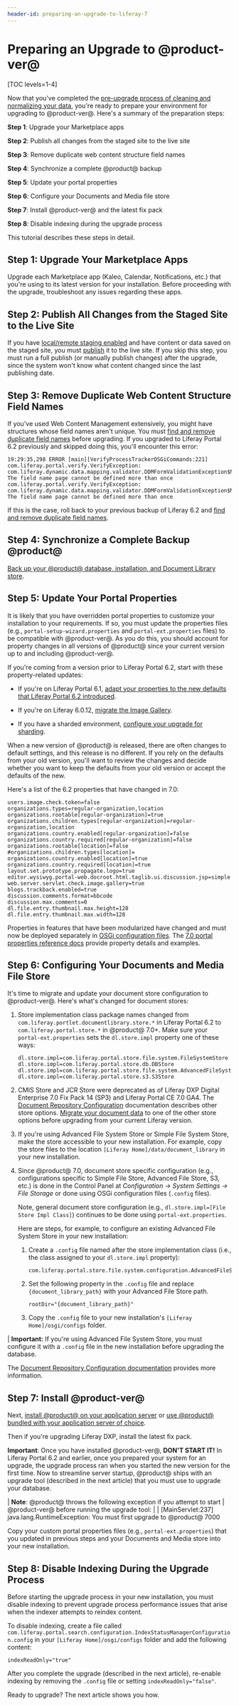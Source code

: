 ```yaml
---
header-id: preparing-an-upgrade-to-liferay-7
---
```


# Preparing an Upgrade to @product-ver@

[TOC levels=1-4]

Now that you've completed the
[pre-upgrade process of cleaning and normalizing your data](/docs/7-0/deploy/-/knowledge_base/d/pre-upgrade-speed-up-the-process),
you're ready to prepare your environment for upgrading to @product-ver@. Here's
a summary of the preparation steps: 

**Step 1**: Upgrade your Marketplace apps 

**Step 2**: Publish all changes from the staged site to the live site

**Step 3**: Remove duplicate web content structure field names

**Step 4**: Synchronize a complete @product@ backup

**Step 5**: Update your portal properties

**Step 6**: Configure your Documents and Media file store

**Step 7**: Install @product-ver@ and the latest fix pack

**Step 8**: Disable indexing during the upgrade process

This tutorial describes these steps in detail. 

## Step 1: Upgrade Your Marketplace Apps

Upgrade each Marketplace app (Kaleo, Calendar, Notifications, etc.) that you're
using to its latest version for your installation. Before proceeding with the
upgrade, troubleshoot any issues regarding these apps. 

## Step 2: Publish All Changes from the Staged Site to the Live Site

If you have
[local/remote staging enabled](/docs/7-0/user/-/knowledge_base/u/enabling-staging)
and have content or data saved on the staged site, you must
[publish](/docs/7-0/user/-/knowledge_base/u/publishing-staged-content-efficiently)
it to the live site. If you skip this step, you must run a full publish (or
manually publish changes) after the upgrade, since the system won't know what
content changed since the last publishing date.

## Step 3: Remove Duplicate Web Content Structure Field Names

If you've used Web Content Management extensively, you might have structures
whose field names aren't unique. You must 
[find and remove duplicate field names](/docs/6-2/deploy/-/knowledge_base/d/upgrading-liferay#find-and-remove-duplicate-field-names)
before upgrading. If you upgraded to Liferay Portal 6.2 previously and skipped doing this, you'll encounter this error: 

    19:29:35,298 ERROR [main][VerifyProcessTrackerOSGiCommands:221] com.liferay.portal.verify.VerifyException: com.liferay.dynamic.data.mapping.validator.DDMFormValidationException$MustNotDuplicateFieldName: The field name page cannot be defined more than once
    com.liferay.portal.verify.VerifyException: com.liferay.dynamic.data.mapping.validator.DDMFormValidationException$MustNotDuplicateFieldName: The field name page cannot be defined more than once
 
If this is the case, roll back to your previous backup of Liferay 6.2 and 
[find and remove duplicate field names](/docs/6-2/deploy/-/knowledge_base/d/upgrading-liferay#find-and-remove-duplicate-field-names). 

## Step 4: Synchronize a Complete Backup @product@

[Back up your @product@ database, installation, and Document Library store](/docs/7-0/deploy/-/knowledge_base/d/backing-up-a-liferay-installation). 

## Step 5: Update Your Portal Properties

It is likely that you have overridden portal properties to customize your
installation to your requirements. If so, you must update the properties files
(e.g., `portal-setup-wizard.properties` and `portal-ext.properties` files) to be
compatible with @product-ver@. As you do this, you should account for property
changes in all versions of @product@ since your current version up to and
including @product-ver@.

If you're coming from a version prior to Liferay Portal 6.2, start with
these property-related updates:

-   If you're on Liferay Portal 6.1,
    [adapt your properties to the new defaults that Liferay Portal 6.2 introduced](/docs/6-2/deploy/-/knowledge_base/d/upgrading-liferay#review-the-liferay-6). 

-   If you're on Liferay 6.0.12, 
    [migrate the Image Gallery](/docs/6-2/deploy/-/knowledge_base/d/upgrading-liferay#migrate-your-image-gallery-images).

-   If you have a sharded environment,
    [configure your upgrade for sharding](/docs/7-0/deploy/-/knowledge_base/d/upgrading-sharded-environment).

When a new version of @product@ is released, there are often changes to default
settings, and this release is no different. If you rely on the defaults from
your old version, you'll want to review the changes and decide whether you want
to keep the defaults from your old version or accept the defaults of the new. 

Here's a list of the 6.2 properties that have changed in 7.0: 
    
    users.image.check.token=false
    organizations.types=regular-organization,location
    organizations.rootable[regular-organization]=true
    organizations.children.types[regular-organization]=regular-organization,location
    organizations.country.enabled[regular-organization]=false
    organizations.country.required[regular-organization]=false
    organizations.rootable[location]=false
    #organizations.children.types[location]=
    organizations.country.enabled[location]=true
    organizations.country.required[location]=true
    layout.set.prototype.propagate.logo=true
    editor.wysiwyg.portal-web.docroot.html.taglib.ui.discussion.jsp=simple
    web.server.servlet.check.image.gallery=true
    blogs.trackback.enabled=true
    discussion.comments.format=bbcode
    discussion.max.comments=0
    dl.file.entry.thumbnail.max.height=128
    dl.file.entry.thumbnail.max.width=128

Properties in features that have been modularized have changed and must now be
deployed separately in
[OSGi configuration files](/docs/7-0/user/-/knowledge_base/u/system-settings#exporting-and-importing-configurations). 
The
[7.0 portal properties reference docs](@platform-ref@/7.0-latest/propertiesdoc/portal.properties.html)
provide property details and examples. 

## Step 6: Configuring Your Documents and Media File Store

It's time to migrate and update your document store configuration to
@product-ver@. Here's what's changed for document stores:

1.  Store implementation class package names changed from 
    `com.liferay.portlet.documentlibrary.store.*` in Liferay Portal 6.2 to
    `com.liferay.portal.store.*` in @product@ 7.0+. Make sure your
    `portal-ext.properties` sets the `dl.store.impl` property one of these ways:

        dl.store.impl=com.liferay.portal.store.file.system.FileSystemStore
        dl.store.impl=com.liferay.portal.store.db.DBStore
        dl.store.impl=com.liferay.portal.store.file.system.AdvancedFileSystemStore
        dl.store.impl=com.liferay.portal.store.s3.S3Store

1.  CMIS Store and JCR Store were deprecated as of Liferay DXP Digital 
    Enterprise 7.0 Fix Pack 14 (SP3) and Liferay Portal CE 7.0 GA4. The
    [Document Repository
    Configuration](/docs/7-0/deploy/-/knowledge_base/d/document-repository-configuration)
    documentation describes other store options. [Migrate your document
    data](/docs/7-0/deploy/-/knowledge_base/d/document-repository-configuration#cmis-store)
    to one of the other store options before upgrading from your current Liferay
    version. 

1. If you're using Advanced File System Store or Simple File System Store, make the store accessible to your new installation. For example, copy the store files to the location `[Liferay Home]/data/document_library` in your new installation.

1.  Since @product@ 7.0, document store specific configuration (e.g., 
    configurations specific to Simple File Store, Advanced File Store, S3, etc.)
    is done in the Control Panel at *Configuration &rarr; System Settings &rarr;
    File Storage* or done using OSGi configuration files (`.config` files).

    Note, general document store configuration (e.g., `dl.store.impl=[File Store
    Impl Class]`) continues to be done using `portal-ext.properties`.  

    Here are steps, for example, to configure an existing Advanced File System Store in your new installation:

    1.  Create a `.config` file named after the store implementation class 
        (i.e., the class assigned to your `dl.store.impl` property):

            com.liferay.portal.store.file.system.configuration.AdvancedFileSystemStoreConfiguration.config

    2.  Set the following property in the `.config` file and replace 
        `{document_library_path}` with your Advanced File Store path. 

            rootDir="{document_library_path}"

    3.  Copy the `.config` file to your new installation's `[Liferay Home]/osgi/configs` folder.

| **Important:** If you're using Advanced File System Store, you must configure it with a `.config` file in the new installation before upgrading the database.

The
[Document Repository Configuration documentation](/docs/7-0/deploy/-/knowledge_base/d/document-repository-configuration)
provides more information.

## Step 7: Install @product-ver@

Next,
[install @product@ on your application server](/docs/7-0/deploy/-/knowledge_base/d/deploying-product)
or
[use @product@ bundled with your application server of choice](/docs/7-0/deploy/-/knowledge_base/d/installing-product).

Then if you're upgrading Liferay DXP, install the latest fix pack. 

**Important**: Once you have installed @product-ver@, **DON'T START IT!** In
Liferay Portal 6.2 and earlier, once you prepared your system for an upgrade,
the upgrade process ran when you started the new version for the first time. Now
to streamline server startup, @product@ ships with an upgrade tool (described in
the next article) that you must use to upgrade your database.

| **Note**: @product@ throws the following exception if you attempt to start
| @product-ver@ before running the upgrade tool:
| 
|     [MainServlet:237] java.lang.RuntimeException: You must first upgrade to @product@ 7000

Copy your custom portal properties files (e.g., `portal-ext.properties`) that
you updated in previous steps and your Documents and Media store into your new
installation. 

## Step 8: Disable Indexing During the Upgrade Process

Before starting the upgrade process in your new installation, you must disable
indexing to prevent upgrade process performance issues that arise when the
indexer attempts to reindex content. 

To disable indexing, create a file called
`com.liferay.portal.search.configuration.IndexStatusManagerConfiguration.config`
in your `[Liferay Home]/osgi/configs` folder and add the following content: 

    indexReadOnly="true"

After you complete the upgrade (described in the next article), re-enable
indexing by removing the `.config` file or setting `indexReadOnly="false"`. 

Ready to upgrade? The next article shows you how. 
